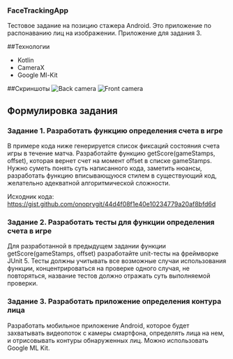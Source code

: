 ### FaceTrackingApp
Тестовое задание на позицию стажера Android. Это приложение по распонаванию лиц на изображении. Приложение для задания 3.

##Технологии
 - Kotlin
 - CameraX
 - Google Ml-Kit

##Скриншоты
![Back camera](https://github.com/onoprygit/test/blob/master/screenshot_faceDetection_backCamera.png)
![Front camera](https://github.com/onoprygit/test/blob/master/screenshot_faceDetection_frontCamera.png)

## Формулировка задания
### Задание 1. Разработать функцию определения счета в игре 
В примере кода ниже генерируется список фиксаций состояния счета игры в течение матча.
Разработайте функцию getScore(gameStamps, offset), которая вернет счет на момент offset в списке gameStamps.
Нужно суметь понять суть написанного кода, заметить нюансы, разработать функцию вписывающуюся стилем в существующий код, желательно адекватной алгоритмической сложности.

Исходник кода: https://gist.github.com/onoprygit/44d4f08f1e40e10234779a20af8bfd6d

### Задание 2. Разработать тесты для функции определения счета в игре 
Для разработанной в предыдущем задании функции getScore(gameStamps, offset) разработайте unit-тесты на фреймворке JUnit 5.
Тесты должны учитывать все возможные случаи использования функции, концентрироваться на проверке одного случая, не повторяться, название тестов должно отражать суть выполняемой проверки.

### Задание 3. Разработать приложение определения контура лица
Разработать мобильное приложение Android, которое будет захватывать видеопоток с камеры смартфона, определять лица на нем, и отрисовывать контуры обнаруженных лиц.
Можно использовать Google ML Kit.

